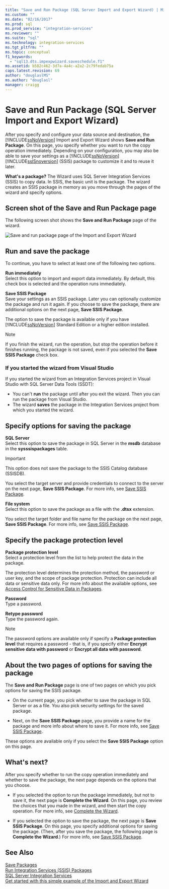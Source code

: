 ```yaml
---
title: "Save and Run Package (SQL Server Import and Export Wizard) | Microsoft Docs"
ms.custom: ""
ms.date: "02/16/2017"
ms.prod: sql
ms.prod_service: "integration-services"
ms.reviewer: ""
ms.suite: "sql"
ms.technology: integration-services
ms.tgt_pltfrm: ""
ms.topic: conceptual
f1_keywords: 
  - "sql13.dts.impexpwizard.saveschedule.f1"
ms.assetid: b582c462-3d7a-4a4c-a2a2-2c79fedab75a
caps.latest.revision: 69
author: "douglaslMS"
ms.author: "douglasl"
manager: craigg
---
```

# Save and Run Package (SQL Server Import and Export Wizard)
  After you specify and configure your data source and destination, the [!INCLUDE[ssNoVersion](../../includes/ssnoversion-md.md)] Import and Export Wizard shows **Save and Run Package**. On this page, you specify whether you want to run the copy operation immediately. Depending on your configuration, you may also be able to save your settings as a [!INCLUDE[ssNoVersion](../../includes/ssnoversion-md.md)] [!INCLUDE[ssISnoversion](../../includes/ssisnoversion-md.md)] (SSIS) package to customize it and to reuse it later.
  
**What's a package?** The Wizard uses SQL Server Integration Services (SSIS) to copy data. In SSIS, the basic unit is the package. The wizard creates an SSIS package in memory as you move through the pages of the wizard and specify options.
  
## Screen shot of the Save and Run Package page  
The following screen shot shows the **Save and Run Package** page of the wizard. 
   
![Save and run package page of the Import and Export Wizard](../../integration-services/import-export-data/media/save-and-run.png "Save and run package page of the Import and Export Wizard") 
  
## Run and save the package 
 To continue, you have to select at least one of the following two options.  
  
 **Run immediately**  
 Select this option to import and export data immediately. By default, this check box is selected and the operation runs immediately.
  
 **Save SSIS Package**  
 Save your settings as an SSIS package. Later you can optionally customize the package and run it again. If you choose to save the package, there are additional options on the next page, **Save SSIS Package**.
 
The option to save the package is available only if you have [!INCLUDE[ssNoVersion](../../includes/ssnoversion-md.md)] Standard Edition or a higher edition installed.   
  
> [!NOTE]
> If you finish the wizard, run the operation, but stop the operation before it finishes running, the package is not saved, even if you selected the **Save SSIS Package** check box.  

### If you started the wizard from Visual Studio
If you started the wizard from an Integration Services project in Visual Studio with SQL Server Data Tools (SSDT):
-   You can't **run** the package until after you exit the wizard. Then you can run the package from Visual Studio.
-   The wizard **saves** the package in the Integration Services project from which you started the wizard.

## Specify options for saving the package
**SQL Server**  
 Select this option to save the package in SQL Server in the **msdb** database in the **sysssispackages** table.
 
> [!IMPORTANT]
> This option does not save the package to the SSIS Catalog database (SSISDB).  

 You select the target server and provide credentials to connect to the server on the next page, **Save SSIS Package**. For more info, see [Save SSIS Package](../../integration-services/import-export-data/save-ssis-package-sql-server-import-and-export-wizard.md).  
  
 **File system**  
 Select this option to save the package as a file with the **.dtsx** extension.  
  
 You select the target folder and file name for the package on the next page, **Save SSIS Package**. For more info, see [Save SSIS Package](../../integration-services/import-export-data/save-ssis-package-sql-server-import-and-export-wizard.md).  
 
 ## Specify the package protection level
 **Package protection level**  
 Select a protection level from the list to help protect the data in the package.  
  
 The protection level determines the protection method, the password or user key, and the scope of package protection. Protection can include all data or sensitive data only. For more info about the available options, see [Access Control for Sensitive Data in Packages](../../integration-services/security/access-control-for-sensitive-data-in-packages.md).  
  
 **Password**  
 Type a password.  
  
 **Retype password**  
 Type the password again.  
  
> [!NOTE]
> The password options are available only if specify a **Package protection level** that requires a password - that is, if you specify either **Encrypt sensitive data with password** or **Encrypt all data with password**.  

## About the two pages of options for saving the package  
 The **Save and Run Package** page is one of two pages on which you pick options for saving the SSIS package.  
  
-   On the current page, you pick whether to save the package in SQL Server or as a file. You also pick security settings for the saved package.  
  
-   Next, on the **Save SSIS Package** page, you provide a name for the package and more info about where to save it. For more info, see [Save SSIS Package](../../integration-services/import-export-data/save-ssis-package-sql-server-import-and-export-wizard.md).  
  
 These options are available only if you select the **Save SSIS Package** option on this page.  
  
## What's next?  
 After you specify whether to run the copy operation immediately and whether to save the package, the next page depends on the options that you choose.  
  
-   If you selected the option to run the package immediately, but not to save it, the next page is **Complete the Wizard**. On this page, you review the choices that you made in the wizard, and then start the copy operation. For more info, see [Complete the Wizard](../../integration-services/import-export-data/complete-the-wizard-sql-server-import-and-export-wizard.md).  
  
-   If you selected the option to save the package, the next page is **Save SSIS Package**. On this page, you specify additional options for saving the package. (Then, after you save the package, the following page is **Complete the Wizard**.) For more info, see [Save SSIS Package](../../integration-services/import-export-data/save-ssis-package-sql-server-import-and-export-wizard.md).  
  
## See Also  
[Save Packages](../../integration-services/save-packages.md)  
[Run Integration Services (SSIS) Packages](../../integration-services/packages/run-integration-services-ssis-packages.md)  
[SQL Server Integration Services](../../integration-services/sql-server-integration-services.md)  
[Get started with this simple example of the Import and Export Wizard](../../integration-services/import-export-data/get-started-with-this-simple-example-of-the-import-and-export-wizard.md)

  

